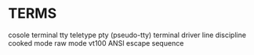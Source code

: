 # TERMS

cosole
terminal
tty
teletype
pty (pseudo-tty)
terminal driver
line discipline
cooked mode
raw mode
vt100
ANSI escape sequence
